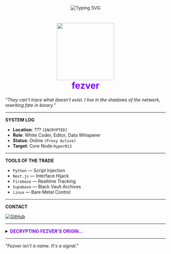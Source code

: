 <p align="center">
  <img src="https://readme-typing-svg.demolab.com?font=Fira+Code&weight=700&size=32&pause=1000&color=8000FF&center=true&vCenter=true&width=900&lines=fezver+Initializing...;Location%3A+Unknown+Network+Sector;Occupation%3A+Digital+Shadowrunner;System+Access+Granted%3A+Level+007;Hunting+worthy+targets+in+the+cyber+depths...;Data+extraction+mode%3A+ACTIVE;Uplink+Complete+%5BOK%5D" alt="Typing SVG" />
</p>

<h1 align="center">
  <img src="https://tenor.com/fQ1cClhJeM6.gif" width="180"><br>
  <span style="color:#8000FF;">fezver</span>
</h1>






 *“They can't trace what doesn't exist. I live in the shadows of the network, rewriting fate in binary."*

---

 **SYSTEM LOG**

- **Location**: ??? `[ENCRYPTED]`  
- **Role**: White Coder, Editor, Data Whisperer  
- **Status**: Online `(Proxy Active)`  
- **Target**: Core Node `Hyper013`

---

 **TOOLS OF THE TRADE**

- `Python` — Script Injection  
- `Next.js` — Interface Hijack  
- `Firebase` — Realtime Tracking  
- `Supabase` — Black Vault Archives  
- `Linux` — Bare Metal Control

---

 **CONTACT**

[![GitHub](https://img.shields.io/badge/GitHub-fezver-8000FF?style=for-the-badge&logo=github)](https://github.com/fezver)

---

<details>
<summary><strong><span style="color:#8000FF;"> DECRYPTING FEZVER'S ORIGIN...</span></strong></summary>

<br>

<p align="center">
  <img src="https://readme-typing-svg.demolab.com?font=Fira+Mono&weight=400&size=22&pause=5000&color=8000FF&center=true&vCenter=true&width=850&lines=Fezver+is+a+rookie+coder+who+started+his+career+on+GitHub...;...on+a+mission+to+hunt+worthy+targets+in+the+cyber+realm.;He+exists+between+nodes+and+neon%2C+never+static.;Fezver+is+not+just+a+name%2C+it's+a+signal+transmission." alt="Typing SVG long description" />
</p>

</details>

---

 *"Fezver isn't a name. It's a signal."*
